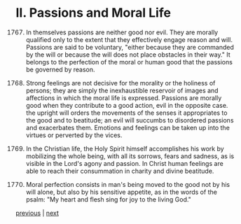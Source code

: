 # II. Passions and Moral Life

1767. In themselves passions are neither good nor evil. They are morally qualified only to the extent that they effectively engage reason and will. Passions are said to be voluntary, "either because they are commanded by the will or because the will does not place obstacles in their way." It belongs to the perfection of the moral or human good that the passions be governed by reason.

1768. Strong feelings are not decisive for the morality or the holiness of persons; they are simply the inexhaustible reservoir of images and affections in which the moral life is expressed. Passions are morally good when they contribute to a good action, evil in the opposite case. the upright will orders the movements of the senses it appropriates to the good and to beatitude; an evil will succumbs to disordered passions and exacerbates them. Emotions and feelings can be taken up into the virtues or perverted by the vices.

1769. In the Christian life, the Holy Spirit himself accomplishes his work by mobilizing the whole being, with all its sorrows, fears and sadness, as is visible in the Lord's agony and passion. In Christ human feelings are able to reach their consummation in charity and divine beatitude.

1770. Moral perfection consists in man's being moved to the good not by his will alone, but also by his sensitive appetite, as in the words of the psalm: "My heart and flesh sing for joy to the living God."

[previous](https://github.com/Tenari/non-fiction/blob/master/catechism/__P5V.md) | [next](https://github.com/Tenari/non-fiction/blob/master/catechism/__P5X.md)
